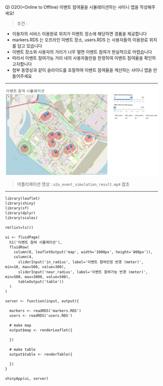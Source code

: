Q) O2O(=Online to Offline) 이벤트 참여율을 시뮬레이션하는 샤이니 앱을 작성해주세요!  
  
> 조건 :
  
- 이용자의 서비스 이용완료 위치가 이벤트 장소에 해당하면 경품을 제공합니다  
- markers.RDS 는 오프라인 이벤트 장소, users.RDS 는 사용자들의 이용완료 위치를 담고 있습니다  
- 이벤트 장소와 사용자의 거리가 너무 멀면 이벤트 참여가 현실적으로 어렵습니다  
- 따라서 이벤트 참여가능 거리 내의 사용자들만을 한정하여 이벤트 참여율을 확인하고자합니다  
- 첨부 동영상과 같이 슬라이드를 조절하여 이벤트 참여율을 계산하는 샤이니 앱을 만들어주세요  

---
  
![result_pic!](o2o_event_simulation_result.PNG) 
> 어플리케이션 영상 : `o2o_event_simulation_result.mp4` 참조 

---

```{r}
library(leaflet)
library(shiny)
library(sf)
library(dplyr)
library(scales)

rm(list=ls())

ui <- fluidPage(
  h1('이벤트 참여 시뮬레이션'),
  fluidRow(
    column(8, leafletOutput('map', width='1000px', height='800px')),
    column(4, 
      sliderInput('in_radius', label='이벤트 참여인정 반경 (meter)', min=10, max=500, value=300),
      sliderInput('near_radius', label='이벤트 참여가능 반경 (meter)', min=500, max=3000, value=500),
      tableOutput('table'))
  )
)

server <- function(input, output){

  markers <- readRDS('markers.RDS')
  users <- readRDS('users.RDS')
  
  # make map
  output$map <- renderLeaflet({

  })
  
  # make table
  output$table <- renderTable({

  })
}

shinyApp(ui, server)
```
